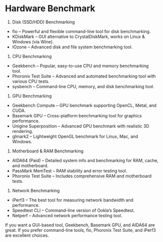 # Hardware Benchmark

1. Disk (SSD/HDD) Benchmarking
  - fio – Powerful and flexible command-line tool for disk benchmarking.
  - KDiskMark – GUI alternative to CrystalDiskMark, works on Linux & Windows (via Wine).
  - IOzone – Advanced disk and file system benchmarking tool.
1. CPU Benchmarking
  - Geekbench – Popular, easy-to-use CPU and memory benchmarking tool.
  - Phoronix Test Suite – Advanced and automated benchmarking tool with various CPU tests.
  - sysbench – Command-line CPU, memory, and disk benchmarking tool.
1. GPU Benchmarking
  - Geekbench Compute – GPU benchmark supporting OpenCL, Metal, and CUDA.
  - Basemark GPU – Cross-platform benchmarking tool for graphics performance.
  - Unigine Superposition – Advanced GPU benchmark with realistic 3D rendering.
  - glmark2 – Lightweight OpenGL benchmark for Linux, Mac, and Windows.
1. Motherboard & RAM Benchmarking
  - AIDA64 (Paid) – Detailed system info and benchmarking for RAM, cache, and motherboard.
  - PassMark MemTest – RAM stability and error testing tool.
  - Phoronix Test Suite – Includes comprehensive RAM and motherboard tests.
1. Network Benchmarking
  - iPerf3 – The best tool for measuring network bandwidth and performance.
  - Speedtest CLI – Command-line version of Ookla’s Speedtest.
  - Netperf – Advanced network performance testing tool.

If you want a GUI-based tool, Geekbench, Basemark GPU, and AIDA64 are great. If you prefer command-line tools, fio, Phoronix Test Suite, and iPerf3 are excellent choices.
